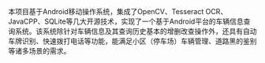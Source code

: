本项目基于Android移动操作系统，集成了OpenCV、Tesseract OCR、JavaCPP、SQLite等几大开源技术，实现了一个基于Android平台的车辆信息查询系统。该系统除针对车辆信息及其查询历史基本的增删改查操作外，还具有自动车牌识别、快速拨打电话等功能，能满足小区（停车场）车辆管理、道路黑的鉴别等诸多场景的需求。